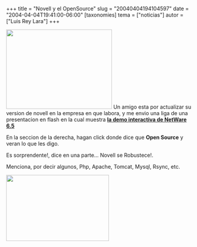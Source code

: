 +++
title = "Novell y el OpenSource"
slug = "20040404194104597"
date = "2004-04-04T19:41:00-06:00"
[taxonomies]
tema = ["noticias"]
autor = ["Luis Rey Lara"]
+++

<img src="http://glib.org.mx/images/articles/20040404194104597_1.JPG"
width="284" height="214" />
Un amigo esta por actualizar su version de novell en la empresa en que
labora, y me envio una liga de una presentacion en flash en la cual
muestra [**la demo interactiva de NetWare
6.5**](http://www.novell.com/es-es/products/netware/)

<!-- more -->
En la seccion de la derecha, hagan click donde dice que **Open Source**
y veran lo que les digo.

Es sorprendente!, dice en una parte... Novell se Robustece!.

Menciona, por decir algunos, Php, Apache, Tomcat, Mysql, Rsync, etc.

<img src="http://glib.org.mx/images/articles/20040404194104597_2.JPG"
width="276" height="178" />

